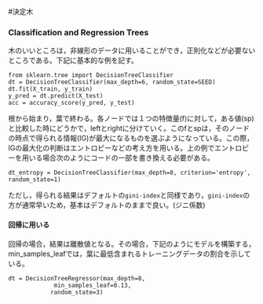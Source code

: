 #決定木

### Classification and Regression Trees
木のいいところは，非線形のデータに用いることができ，正則化などが必要ないところである。下記に基本的な例を記す。
```
from sklearn.tree import DecisionTreeClassifier
dt = DecisionTreeClassifier(max_depth=6, random_state=SEED)
dt.fit(X_train, y_train)
y_pred = dt.predict(X_test)
acc = accuracy_score(y_pred, y_test)
```
根から始まり，葉で終わる。各ノードでは１つの特徴量(f)に対して，ある値(sp)と比較した時にどうかで，leftとrightに分けていく。このfとspは，そのノードの時点で得られる情報(IG)が最大になるものを選ぶようになっている。この際，IGの最大化の判断はエントロピーなどの考え方を用いる。上の例でエントロピーを用いる場合次のようにコードの一部を書き換える必要がある。
```
dt_entropy = DecisionTreeClassifier(max_depth=8, criterion='entropy', random_state=1)
```
ただし，得られる結果はデフォルトの`gini-index`と同様であり，`gini-index`の方が通常早いため，基本はデフォルトのままで良い。(ジニ係数)

#### 回帰に用いる
回帰の場合，結果は離散値となる。その場合，下記のようにモデルを構築する，min_samples_leafでは，葉に最低含まれるトレーニングデータの割合を示している。
```
dt = DecisionTreeRegressor(max_depth=8,
             min_samples_leaf=0.13,
            random_state=3)
```
